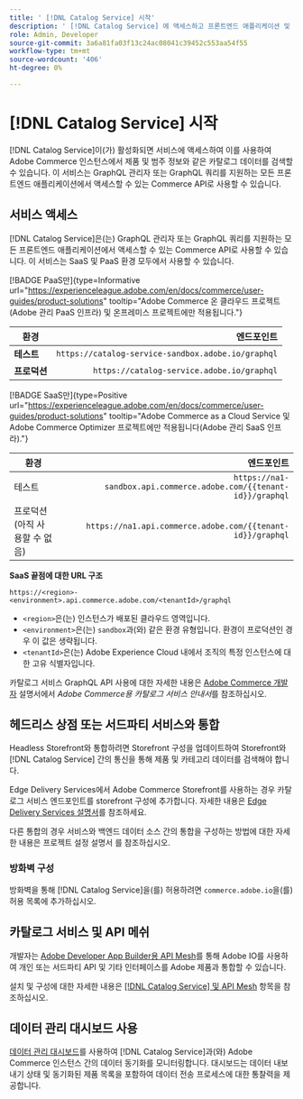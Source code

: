 ```yaml
---
title: ' [!DNL Catalog Service] 시작'
description: ' [!DNL Catalog Service] 에 액세스하고 프론트엔드 애플리케이션 및 서드파티 서비스와 통합하는 방법을 알아봅니다.'
role: Admin, Developer
source-git-commit: 3a6a81fa03f13c24ac08041c39452c553aa54f55
workflow-type: tm+mt
source-wordcount: '406'
ht-degree: 0%

---
```



# [!DNL Catalog Service] 시작

[!DNL Catalog Service]이(가) 활성화되면 서비스에 액세스하여 이를 사용하여 Adobe Commerce 인스턴스에서 제품 및 범주 정보와 같은 카탈로그 데이터를 검색할 수 있습니다. 이 서비스는 GraphQL 관리자 또는 GraphQL 쿼리를 지원하는 모든 프론트엔드 애플리케이션에서 액세스할 수 있는 Commerce API로 사용할 수 있습니다.

## 서비스 액세스

[!DNL Catalog Service]은(는) GraphQL 관리자 또는 GraphQL 쿼리를 지원하는 모든 프론트엔드 애플리케이션에서 액세스할 수 있는 Commerce API로 사용할 수 있습니다. 이 서비스는 SaaS 및 PaaS 환경 모두에서 사용할 수 있습니다.


[!BADGE PaaS만]{type=Informative url="https://experienceleague.adobe.com/en/docs/commerce/user-guides/product-solutions" tooltip="Adobe Commerce 온 클라우드 프로젝트(Adobe 관리 PaaS 인프라) 및 온프레미스 프로젝트에만 적용됩니다."}

| 환경 | 엔드포인트 |
|------------ | ----------: |
| **테스트** | `https://catalog-service-sandbox.adobe.io/graphql` |
| **프로덕션** | `https://catalog-service.adobe.io/graphql` |

[!BADGE SaaS만]{type=Positive url="https://experienceleague.adobe.com/en/docs/commerce/user-guides/product-solutions" tooltip="Adobe Commerce as a Cloud Service 및 Adobe Commerce Optimizer 프로젝트에만 적용됩니다(Adobe 관리 SaaS 인프라)."}

| 환경 | 엔드포인트 |
| ------------ | --------:|
| 테스트 | `https://na1-sandbox.api.commerce.adobe.com/{{tenant-id}}/graphql` |
| 프로덕션(아직 사용할 수 없음) | `https://na1.api.commerce.adobe.com/{{tenant-id}}/graphql` |

**SaaS 끝점에 대한 URL 구조**

```text
https://<region>-<environment>.api.commerce.adobe.com/<tenantId>/graphql
```

- `<region>`은(는) 인스턴스가 배포된 클라우드 영역입니다.
- `<environment>`은(는) `sandbox`과(와) 같은 환경 유형입니다. 환경이 프로덕션인 경우 이 값은 생략됩니다.
- `<tenantId>`은(는) Adobe Experience Cloud 내에서 조직의 특정 인스턴스에 대한 고유 식별자입니다.

카탈로그 서비스 GraphQL API 사용에 대한 자세한 내용은 [Adobe Commerce 개발자](https://developer.adobe.com/commerce/webapi/graphql/schema/catalog-service/) 설명서에서 *Adobe Commerce용 카탈로그 서비스 안내서*&#x200B;를 참조하십시오.


## 헤드리스 상점 또는 서드파티 서비스와 통합

Headless Storefront와 통합하려면 Storefront 구성을 업데이트하여 Storefront와 [!DNL Catalog Service] 간의 통신을 통해 제품 및 카테고리 데이터를 검색해야 합니다.

Edge Delivery Services에서 Adobe Commerce Storefront를 사용하는 경우 카탈로그 서비스 엔드포인트를 storefront 구성에 추가합니다. 자세한 내용은 [Edge Delivery Services 설명서](https://experienceleague.adobe.com/developer/commerce/storefront/setup/configuration/commerce-configuration/#storefront-configuration)를 참조하세요.

다른 통합의 경우 서비스와 백엔드 데이터 소스 간의 통합을 구성하는 방법에 대한 자세한 내용은 프로젝트 설정 설명서 를 참조하십시오.


### 방화벽 구성

방화벽을 통해 [!DNL Catalog Service]을(를) 허용하려면 `commerce.adobe.io`을(를) 허용 목록에 추가하십시오.

## 카탈로그 서비스 및 API 메쉬

개발자는 [Adobe Developer App Builder용 API Mesh](https://developer.adobe.com/graphql-mesh-gateway/gateway/overview/)를 통해 Adobe IO를 사용하여 개인 또는 서드파티 API 및 기타 인터페이스를 Adobe 제품과 통합할 수 있습니다.

설치 및 구성에 대한 자세한 내용은 [[!DNL Catalog Service] 및 API Mesh](mesh.md) 항목을 참조하십시오.

## 데이터 관리 대시보드 사용

[데이터 관리 대시보드](https://experienceleague.adobe.com/en/docs/commerce-admin/systems/data-transfer/data-dashboard)를 사용하여 [!DNL Catalog Service]과(와) Adobe Commerce 인스턴스 간의 데이터 동기화를 모니터링합니다. 대시보드는 데이터 내보내기 상태 및 동기화된 제품 목록을 포함하여 데이터 전송 프로세스에 대한 통찰력을 제공합니다.
